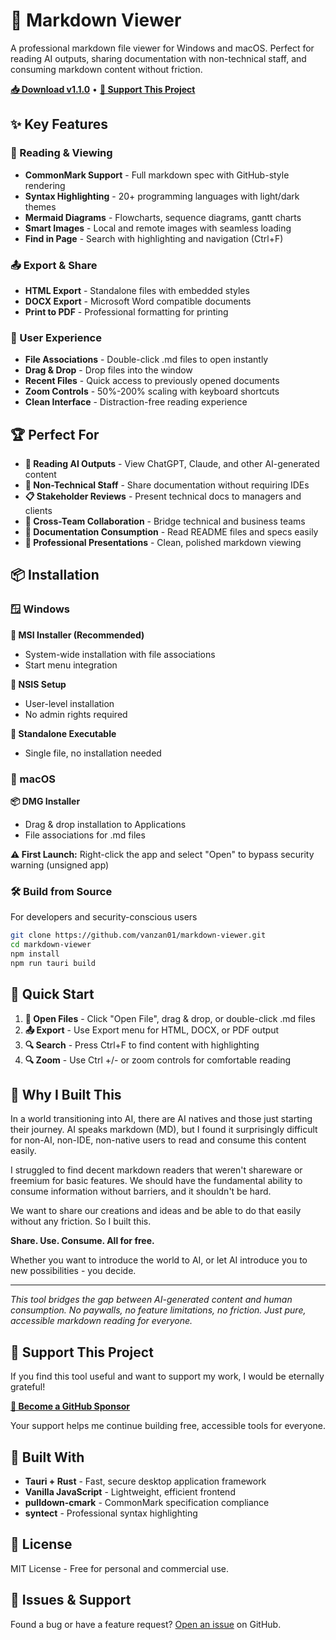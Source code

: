 # 🎉 Markdown Viewer

A professional markdown file viewer for Windows and macOS. Perfect for reading AI outputs, sharing documentation with non-technical staff, and consuming markdown content without friction.

**[📥 Download v1.1.0](https://github.com/vanzan01/markdown-viewer/releases/tag/v1.1.0)** • **[💖 Support This Project](https://github.com/sponsors/vanzan01)**

## ✨ Key Features

### 📄 Reading & Viewing
- **CommonMark Support** - Full markdown spec with GitHub-style rendering
- **Syntax Highlighting** - 20+ programming languages with light/dark themes
- **Mermaid Diagrams** - Flowcharts, sequence diagrams, gantt charts
- **Smart Images** - Local and remote images with seamless loading
- **Find in Page** - Search with highlighting and navigation (Ctrl+F)

### 📤 Export & Share
- **HTML Export** - Standalone files with embedded styles
- **DOCX Export** - Microsoft Word compatible documents  
- **Print to PDF** - Professional formatting for printing

### 🚀 User Experience
- **File Associations** - Double-click .md files to open instantly
- **Drag & Drop** - Drop files into the window
- **Recent Files** - Quick access to previously opened documents
- **Zoom Controls** - 50%-200% scaling with keyboard shortcuts
- **Clean Interface** - Distraction-free reading experience

## 🏆 Perfect For

- **📖 Reading AI Outputs** - View ChatGPT, Claude, and other AI-generated content
- **👔 Non-Technical Staff** - Share documentation without requiring IDEs
- **📋 Stakeholder Reviews** - Present technical docs to managers and clients
- **🤝 Cross-Team Collaboration** - Bridge technical and business teams
- **📄 Documentation Consumption** - Read README files and specs easily
- **💼 Professional Presentations** - Clean, polished markdown viewing

## 📦 Installation

### 🪟 Windows

**🏢 MSI Installer (Recommended)**
- System-wide installation with file associations
- Start menu integration

**🎒 NSIS Setup**
- User-level installation
- No admin rights required

**📱 Standalone Executable**
- Single file, no installation needed

### 🍎 macOS

**📦 DMG Installer**
- Drag & drop installation to Applications
- File associations for .md files

**⚠️ First Launch:** Right-click the app and select "Open" to bypass security warning (unsigned app)

### 🛠️ Build from Source
For developers and security-conscious users
```bash
git clone https://github.com/vanzan01/markdown-viewer.git
cd markdown-viewer
npm install
npm run tauri build
```

## 🎯 Quick Start

1. **📂 Open Files** - Click "Open File", drag & drop, or double-click .md files
2. **📤 Export** - Use Export menu for HTML, DOCX, or PDF output  
3. **🔍 Search** - Press Ctrl+F to find content with highlighting
4. **🔍 Zoom** - Use Ctrl +/- or zoom controls for comfortable reading

## 🌟 Why I Built This

In a world transitioning into AI, there are AI natives and those just starting their journey. AI speaks markdown (MD), but I found it surprisingly difficult for non-AI, non-IDE, non-native users to read and consume this content easily.

I struggled to find decent markdown readers that weren't shareware or freemium for basic features. We should have the fundamental ability to consume information without barriers, and it shouldn't be hard.

We want to share our creations and ideas and be able to do that easily without any friction. So I built this.

**Share. Use. Consume. All for free.**

Whether you want to introduce the world to AI, or let AI introduce you to new possibilities - you decide.

---

*This tool bridges the gap between AI-generated content and human consumption. No paywalls, no feature limitations, no friction. Just pure, accessible markdown reading for everyone.*

## 💖 Support This Project

If you find this tool useful and want to support my work, I would be eternally grateful! 

**[🎁 Become a GitHub Sponsor](https://github.com/sponsors/vanzan01)**

Your support helps me continue building free, accessible tools for everyone.

## 🔧 Built With

- **Tauri + Rust** - Fast, secure desktop application framework
- **Vanilla JavaScript** - Lightweight, efficient frontend  
- **pulldown-cmark** - CommonMark specification compliance
- **syntect** - Professional syntax highlighting

## 📄 License

MIT License - Free for personal and commercial use.

## 🐛 Issues & Support

Found a bug or have a feature request? [Open an issue](https://github.com/vanzan01/markdown-viewer/issues) on GitHub.